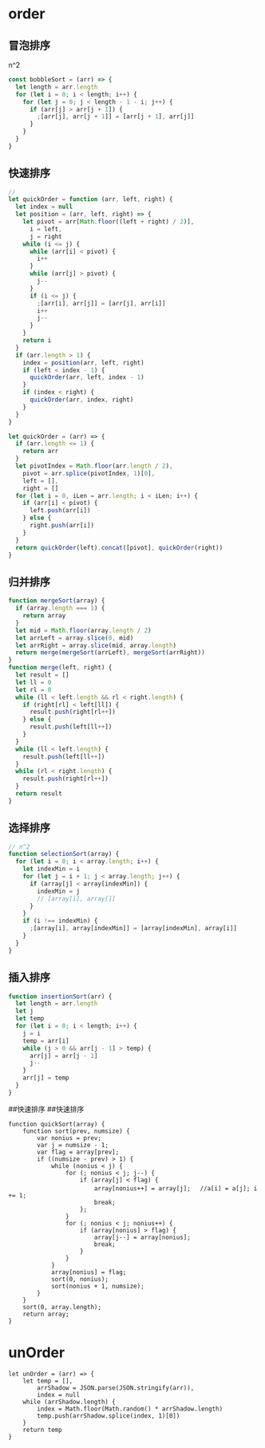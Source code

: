 # order

## 冒泡排序

n^2

```js
const bobbleSort = (arr) => {
  let length = arr.length
  for (let i = 0; i < length; i++) {
    for (let j = 0; j < length - 1 - i; j++) {
      if (arr[j] > arr[j + 1]) {
        ;[arr[j], arr[j + 1]] = [arr[j + 1], arr[j]]
      }
    }
  }
}
```

## 快速排序

```js
//
let quickOrder = function (arr, left, right) {
  let index = null
  let position = (arr, left, right) => {
    let pivot = arr[Math.floor((left + right) / 2)],
      i = left,
      j = right
    while (i <= j) {
      while (arr[i] < pivot) {
        i++
      }
      while (arr[j] > pivot) {
        j--
      }
      if (i <= j) {
        ;[arr[i], arr[j]] = [arr[j], arr[i]]
        i++
        j--
      }
    }
    return i
  }
  if (arr.length > 1) {
    index = position(arr, left, right)
    if (left < index - 1) {
      quickOrder(arr, left, index - 1)
    }
    if (index < right) {
      quickOrder(arr, index, right)
    }
  }
}

let quickOrder = (arr) => {
  if (arr.length <= 1) {
    return arr
  }
  let pivotIndex = Math.floor(arr.length / 2),
    pivot = arr.splice(pivotIndex, 1)[0],
    left = [],
    right = []
  for (let i = 0, iLen = arr.length; i < iLen; i++) {
    if (arr[i] < pivot) {
      left.push(arr[i])
    } else {
      right.push(arr[i])
    }
  }
  return quickOrder(left).concat([pivot], quickOrder(right))
}
```

## 归并排序

```js
function mergeSort(array) {
  if (array.length === 1) {
    return array
  }
  let mid = Math.floor(array.length / 2)
  let arrLeft = array.slice(0, mid)
  let arrRight = array.slice(mid, array.length)
  return merge(mergeSort(arrLeft), mergeSort(arrRight))
}
function merge(left, right) {
  let result = []
  let ll = 0
  let rl = 0
  while (ll < left.length && rl < right.length) {
    if (right[rl] < left[ll]) {
      result.push(right[rl++])
    } else {
      result.push(left[ll++])
    }
  }
  while (ll < left.length) {
    result.push(left[ll++])
  }
  while (rl < right.length) {
    result.push(right[rl++])
  }
  return result
}
```

## 选择排序

```js
// n^2
function selectionSort(array) {
  for (let i = 0; i < array.length; i++) {
    let indexMin = i
    for (let j = i + 1; j < array.length; j++) {
      if (array[j] < array[indexMin]) {
        indexMin = j
        // [array[i], array[]]
      }
    }
    if (i !== indexMin) {
      ;[array[i], array[indexMin]] = [array[indexMin], array[i]]
    }
  }
}
```

## 插入排序

```js
function insertionSort(arr) {
  let length = arr.length
  let j
  let temp
  for (let i = 0; i < length; i++) {
    j = i
    temp = arr[i]
    while (j > 0 && arr[j - 1] > temp) {
      arr[j] = arr[j - 1]
      j--
    }
    arr[j] = temp
  }
}
```

##快速排序 ##快速排序

    function quickSort(array) {
        function sort(prev, numsize) {
            var nonius = prev;
            var j = numsize - 1;
            var flag = array[prev];
            if ((numsize - prev) > 1) {
                while (nonius < j) {
                    for (; nonius < j; j--) {
                        if (array[j] < flag) {
                            array[nonius++] = array[j];　 //a[i] = a[j]; i += 1;
                            break;
                        };
                    }
                    for (; nonius < j; nonius++) {
                        if (array[nonius] > flag) {
                            array[j--] = array[nonius];
                            break;
                        }
                    }
                }
                array[nonius] = flag;
                sort(0, nonius);
                sort(nonius + 1, numsize);
            }
        }
        sort(0, array.length);
        return array;
    }

# unOrder

    let unOrder = (arr) => {
        let temp = [],
            arrShadow = JSON.parse(JSON.stringify(arr)),
            index = null
        while (arrShadow.length) {
            index = Math.floor(Math.random() * arrShadow.length)
            temp.push(arrShadow.splice(index, 1)[0])
        }
        return temp
    }
